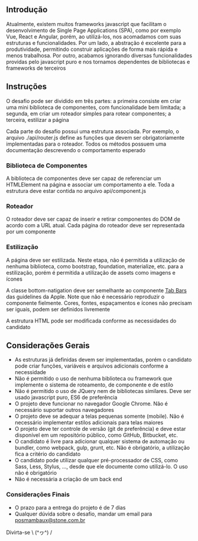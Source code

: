 ## Introdução

Atualmente, existem muitos frameworks javascript que facilitam o desenvolvimento de Single Page Applications (SPA), como por exemplo Vue, React e Angular, porém, ao utilizá-los, nos acomadamos com suas estruturas e funcionalidades. Por um lado, a abstração é excelente para a produtividade, permitindo construir aplicações de forma mais rápida e menos trabalhosa. Por outro, acabamos ignorando diversas funcionalidades providas pelo javascript puro e nos tornamos dependentes de bibliotecas e frameworks de terceiros

## Instruções

O desafio pode ser dividido em três partes: a primeira consiste em criar uma mini biblioteca de componentes, com funcionalidade bem limitada; a segunda, em criar um roteador simples para rotear componentes; a terceira, estilizar a página

Cada parte do desafio possui uma estrutura associada. Por exemplo, o arquivo ./api/router.js define as funções que devem ser obrigatoriamente implementadas para o roteador. Todos os métodos possuem uma documentação descrevendo o comportamento esperado

### Biblioteca de Componentes

A biblioteca de componentes deve ser capaz de referenciar um HTMLElement na página e associar um comportamento a ele. Toda a estrutura deve estar contida no arquivo api/component.js

### Roteador

O roteador deve ser capaz de inserir e retirar componentes do DOM de acordo com a URL atual. Cada página do roteador deve ser representada por um componente

### Estilização

A página deve ser estilizada. Neste etapa, não é permitida a utilização de nenhuma biblioteca, como bootstrap, foundation, materialize, etc. para a estilização, porém é permitida a utilização de assets como imagens e ícones

A classe bottom-natigation deve ser semelhante ao componente [Tab Bars](https://developer.apple.com/ios/human-interface-guidelines/ui-bars/tab-bars/) das guidelines da Apple. Note que não é necessário reproduzir o componente fielmente. Cores, fontes, espaçamentos e ícones não precisam ser iguais, podem ser definidos livremente

A estrutura HTML pode ser modificada conforme as necessidades do candidato

## Considerações Gerais

* As estruturas já definidas devem ser implementadas, porém o candidato pode criar funções, variáveis e arquivos adicionais conforme a necessidade
* Não é permitido o uso de nenhuma biblioteca ou framework que implemente o sistema de roteamento, de componente e de estilo
* Não é permitido o uso de JQuery nem de bibliotecas similares. Deve ser usado javascript puro, ES6 de preferência
* O projeto deve funcionar no navegador Google Chrome. Não é necessário suportar outros navegadores
* O projeto deve se adequar a telas pequenas somente (mobile). Não é necessário implementar estilos adicionais para telas maiores
* O projeto deve ter controle de versão (git de preferência) e deve estar disponível em um repositório público, como GitHub, Bitbucket, etc.
* O candidato é livre para adicionar qualquer sistema de automação ou bundler, como webpack, gulp, grunt, etc. Não é obrigatório, a utilização fica a critério do candidato
* O candidato pode utilizar qualquer pré-processador de CSS, como Sass, Less, Stylus, ..., desde que ele documente como utilizá-lo. O uso não é obrigatório
* Não é necessária a criação de um back end

### Considerações Finais
* O prazo para a entrega do projeto é de 7 dias
* Qualquer dúvida sobre o desafio, mandar um email para posmambaux@stone.com.br

Divirta-se \ (^ヮ^) /